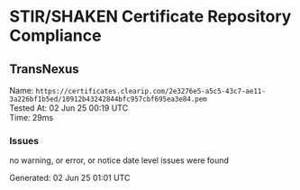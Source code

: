 # STIR/SHAKEN Certificate Repository Compliance

## TransNexus

Name: `https://certificates.clearip.com/2e3276e5-a5c5-43c7-ae11-3a226bf1b5ed/10912b43242844bfc957cbf695ea3e84.pem`\
Tested At: 02 Jun 25 00:19 UTC\
Time: 29ms

### Issues

no warning, or error, or notice date level issues were found

Generated: 02 Jun 25 01:01 UTC